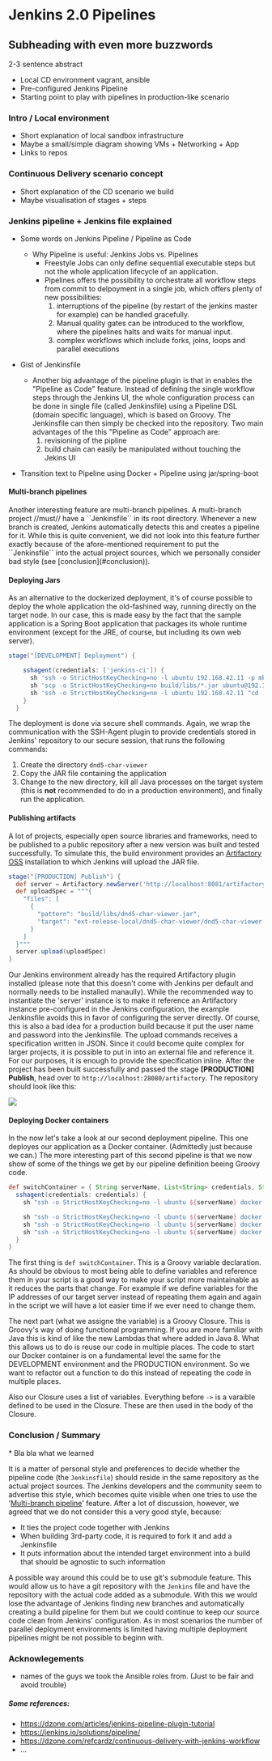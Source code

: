# Jenkins 2.0 Pipelines
## Subheading with even more buzzwords

2-3 sentence abstract
* Local CD environment vagrant, ansible
* Pre-configured Jenkins Pipeline
* Starting point to play with pipelines in production-like scenario

### Intro / Local environment
* Short explanation of local sandbox infrastructure
* Maybe a small/simple diagram showing VMs + Networking + App
* Links to repos

### Continuous Delivery scenario concept
* Short explanation of the CD scenario we build
* Maybe visualisation of stages + steps

### Jenkins pipeline + Jenkins file explained
* Some words on Jenkins Pipeline / Pipeline as Code

    * Why Pipeline is useful: Jenkins Jobs vs. Pipelines
        * Freestyle Jobs can only define sequential executable steps but not the whole application lifecycle of an application.
        * Pipelines offers the possibility to orchestrate all workflow steps from commit to delpoyment in a single job, which
       offers plenty of new possibilities:
            1. interruptions of the pipeline (by restart of the jenkins master for example) can be handled gracefully.
            2. Manual quality gates can be introduced to the workflow, where the pipelines halts and waits for manual input.
            3. complex workflows which include forks, joins, loops and parallel executions

* Gist of Jenkinsfile

    * Another big advantage of the pipeline plugin is that in enables the "Pipeline as Code" feature. Instead of defining the
  single workflow steps through the Jenkins UI, the whole configuration process can be done in single file (called Jenkinsfile)
  using a Pipeline DSL (domain specific language), which is based on Groovy. The Jenkinsfile can then simply be checked
  into the repository. Two main advantages of the this "Pipeline as Code" approach are:
         1. revisioning of the pipline
         2. build chain can easily be manipulated without touching the Jekins UI

* Transition text to Pipeline using Docker + Pipeline using jar/spring-boot

#### Multi-branch pipelines
<a name="multibranch"/>
Another interesting feature are multi-branch pipelines. A multi-branch project //must// have a ``Jenkinsfile`` in its
root directory. Whenever a new branch is created, Jenkins automatically detects this and creates a pipeline for it.
While this is quite convenient, we did not look into this feature further exactly because of the afore-mentioned
requirement to put the ``Jenkinsfile`` into the actual project sources, which we personally consider bad style (see
[conclusion](#conclusion)).


#### Deploying Jars

<!--
We need to reformulate the starting sentence.
-->

As an alternative to the dockerized deployment, it's of course possible to deploy the whole application the
old-fashined way, running directly on the target node. In our case, this is made easy by the fact that the sample
application is a Spring Boot application that packages its whole runtime environment (except for the JRE, of course,
but including its own web server).

```groovy
stage("[DEVELOPMENT] Deployment") {

    sshagent(credentials: ['jenkins-ci']) {
      sh 'ssh -o StrictHostKeyChecking=no -l ubuntu 192.168.42.11 -p mkdir -p dnd5-char-viewer
      sh 'scp -o StrictHostKeyChecking=no build/libs/*.jar ubuntu@192.168.42.11:dnd5-char-viewer/'
      sh 'ssh -o StrictHostKeyChecking=no -l ubuntu 192.168.42.11 "cd ./dnd5-char-viewer; killall -9 java; java -jar *.jar 2>> /dev/null >> /dev/null &"'
    }
  }
```

The deployment is done via secure shell commands. Again, we wrap the communication with the SSH-Agent plugin to provide
credentials stored in Jenkins' repository to our secure session, that runs the following commands:
1. Create the directory ``dnd5-char-viewer``
1. Copy the JAR file containing the application
1. Change to the new directory, kill all Java processes on the target system (this is **not** recommended to do in a
production environment), and finally run the application.  

#### Publishing artifacts
A lot of projects, especially open source libraries and frameworks, need to be published to a public repository after
a new version was built and tested successfully. To simulate this, the build environment provides an
[Artifactory OSS](https://www.jfrog.com/open-source/) installation to which Jenkins will upload the JAR file.
```groovy
stage("[PRODUCTION] Publish") {
  def server = Artifactory.newServer('http://localhost:8081/artifactory', 'admin', 'password')
  def uploadSpec = """{
    "files": [
      {
        "pattern": "build/libs/dnd5-char-viewer.jar",
        "target": "ext-release-local/dnd5-char-viewer/dnd5-char-viewer.jar"
      }
    ]
  }"""
  server.upload(uploadSpec)
}
```
Our Jenkins environment already has the required Artifactory plugin installed (please note that this doesn't come with
Jenkins per default and normally needs to be installed manaully). While the recommended way to instantiate the 'server'
instance is to make it reference an Artifactory instance pre-configured in the Jenkins configuration, the example
Jenkinsfile avoids this in favor of configuring the server directly. Of course, this is also a bad idea for a
production build because it put the user name and password into the Jenkinsfile.
The upload commands receives a specification written in JSON. Since it could become quite complex for larger projects,
it is possible to put in into an external file and reference it. For our purposes, it is enough to provide the
specification inline.
After the project has been built successfully and passed the stage **[PRODUCTION] Publish**, head over to
``http://localhost:28080/artifactory``. The repository should look like this:

![](images/artifactory.png)

#### Deploying Docker containers
In the now let's take a look at our second deployment pipeline. This one deployes
our application as a Docker container. (Admittedly just because we can.) The more
interesting part of this second pipeline is that we now show of some of the things
we get by our pipeline definition beeing Groovy code.

```groovy
def switchContainer = { String serverName, List<String> credentials, String containerName, String dockerImageToUse, String appPort, String serverPort ->
  sshagent(credentials: credentials) {
    sh "ssh -o StrictHostKeyChecking=no -l ubuntu ${serverName} docker pull ${dockerImageToUse}"

    sh "ssh -o StrictHostKeyChecking=no -l ubuntu ${serverName} docker stop ${containerName} || true"
    sh "ssh -o StrictHostKeyChecking=no -l ubuntu ${serverName} docker rm ${containerName} || true"
    sh "ssh -o StrictHostKeyChecking=no -l ubuntu ${serverName} docker run -d --name ${containerName} -p ${serverPort}:${appPort} ${dockerImageToUse}"
  }
}
```

The first thing is ``def switchContainer``. This is a Groovy variable declaration. As should
be obvious to most being able to define variables and reference them in your script is a
good way to make your script more maintainable as it reduces the parts that change. For example
if we define variables for the IP addresses of our target server instead of repeating them
again and again in the script we will have a lot easier time if we ever need to change them.

The next part (what we assigne the variable) is a Groovy Closure. This is Groovy's
way of doing functional programming. If you are more familiar with Java this is kind
of like the new Lambdas that where added in Java 8. What this allows us to do is
reuse our code in multiple places. The code to start our Docker container is on a
fundamental level the same for the DEVELOPMENT environment and the PRODUCTION environment.
So we want to refactor out a function to do this instead of repeating the code in
multiple places.

Also our Closure uses a list of variables. Everything before ``->`` is a varaible defined
to be used in the Closure. These are then used in the body of the Closure.

### Conclusion / Summary
<a name="conclusion"/>
* Bla bla what we learned

It is a matter of personal style and preferences to decide whether the pipeline code (the ``Jenkinsfile``) should
reside in the same repository as the actual project sources. The Jenkins developers and the community seem to advertise
this style, which becomes quite visible when one tries to use the '[Multi-branch pipeline](#multibranch)' feature.
After a lot of discussion, however, we agreed that we do not consider this a very good style, because:
* It ties the project code together with Jenkins
* When building 3rd-party code, it is required to fork it and add a Jenkinsfile
* It puts information about the intended target environment into a build that should be agnostic to such information

A possible way around this could be to use git's submodule feature. This would
allow us to have a git repository with the ``Jenkins`` file and have the repository
with the actual code added as a submodule. With this we would lose the advantage
of Jenkins finding new branches and automatically creating a build pipeline for
them but we could continue to keep our source code clean from Jenkins' configuration.
As in most scenarios the number of parallel deployment environments is limited
having multiple deployment pipelines might be not possible to beginn with.

### Acknowlegements
* names of the guys we took the Ansible roles from. (Just to be fair and avoid trouble)


##### Some references:
* https://dzone.com/articles/jenkins-pipeline-plugin-tutorial
* https://jenkins.io/solutions/pipeline/
* https://dzone.com/refcardz/continuous-delivery-with-jenkins-workflow
* ...
